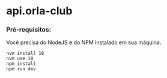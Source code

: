 # api.orla-club

### Pré-requisitos:

Você precisa do NodeJS e do NPM instalado em sua máquina.

```
nvm install 18
nvm use 18
npm install
npm run dev
```